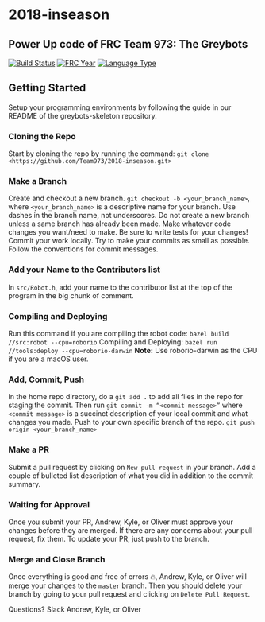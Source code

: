 # 2018-inseason
## Power Up code of FRC Team 973: The Greybots

[![Build Status](https://travis-ci.com/Team973/2018-inseason.svg?token=PMQ4h4i9r3eRUJnsCJBt&branch=master)](https://travis-ci.com/Team973/2018-inseason)
[![FRC Year](https://img.shields.io/badge/frc-2018-brightgreen.svg)](https://www.firstinspires.com/robotics/frc/game-and-season)
[![Language Type](https://img.shields.io/badge/language-c++-brightgreen.svg)](https://wpilib.screenstepslive.com/s/4485/m/13810)

## Getting Started
Setup your programming environments by following the guide in our README of the greybots-skeleton repository. 

### Cloning the Repo
Start by cloning the repo by running the command:
`git clone <https://github.com/Team973/2018-inseason.git>`

### Make a Branch
Create and checkout a new branch. `git checkout -b <your_branch_name>`, where `<your_branch_name>` is a descriptive name for your branch. Use dashes in the branch name, not underscores. Do not create a new branch unless a same branch has already been made. Make whatever code changes you want/need to make. Be sure to write tests for your changes! Commit your work locally. Try to make your commits as small as possible. Follow the conventions for commit messages.

### Add your Name to the Contributors list
In `src/Robot.h`, add your name to the contributor list at the top of the program in the big chunk of comment.

### Compiling and Deploying
Run this command if you are compiling the robot code: 
`bazel build //src:robot --cpu=roborio` 
Compiling and Deploying:
`bazel run //tools:deploy --cpu=roborio-darwin`
**Note:** Use roborio-darwin as the CPU if you are a macOS user.

### Add, Commit, Push
In the home repo directory, do a `git add .` to add all files in the repo for staging the commit.
Then run `git commit -m “<commit message>”` where `<commit message>` is a succinct description of your local commit and what changes you made.
Push to your own specific branch of the repo. `git push origin <your_branch_name>` 

### Make a PR
Submit a pull request by clicking on `New pull request` in your branch. Add a couple of bulleted list description of what you did in addition to the commit summary. 

### Waiting for Approval
Once you submit your PR, Andrew, Kyle, or Oliver must approve your changes before they are merged. If there are any concerns about your pull request, fix them. To update your PR, just push to the branch. 

### Merge and Close Branch
Once everything is good and free of errors :fire:, Andrew, Kyle, or Oliver will merge your changes to the `master` branch. Then you should delete your branch by going to your pull request and clicking on `Delete Pull Request`.

Questions? Slack Andrew, Kyle, or Oliver
